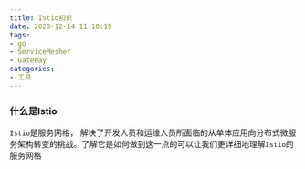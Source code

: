 ```yaml
---
title: Istio初识
date: 2020-12-14 11:10:19
tags:
- go
- ServiceMesher
- GateWay
categories:
- 工具
---
```


### 什么是Istio

`Istio`是服务网格， 解决了开发人员和运维人员所面临的从单体应用向分布式微服务架构转变的挑战。了解它是如何做到这一点的可以让我们更详细地理解`Istio`的服务网格

<!-- more -->

